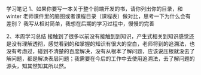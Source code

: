 学习笔记
1、如果你要写一本关于整个前端开发的书，请你列出你的目录，和 winter 老师课件里的脑图或者课程目录（课程表）做对比，思考一下为什么会有差别？
我写从相对简单，我想在后期的学习过程中，慢慢的完善

2、本周学习总结
接触到了很多以前没有接触到到知识，产生式相关到知识感觉还是没有理解透彻，感觉看到的和掌握的知识有很大的空白，老师将到的追溯法，也没有考虑过，碰到不清楚的百度解决，没有从根本了解问题，应该说压根就没去了解问题，都是解决表层问题；我需要在今后的工作中去使用追溯法，去了解问题的源头，知其然知其所以然。
